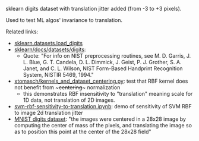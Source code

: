 sklearn digits dataset with translation jitter added (from -3 to +3 pixels).

Used to test ML algos' invariance to translation.

Related links:

- [sklearn.datasets.load_digits](https://scikit-learn.org/stable/modules/generated/sklearn.datasets.load_digits.html)
- [sklearn/docs/datasets/digits](https://scikit-learn.org/stable/datasets/toy_dataset.html#digits-dataset):
  - Quote: "For info on NIST preprocessing routines, see M. D. Garris, J. L. Blue, G. T. Candela, D. L. Dimmick, J. Geist, P. J. Grother, S. A. Janet, and C. L. Wilson, NIST Form-Based Handprint Recognition System, NISTIR 5469, 1994."
- [xtomasch/kernels_and_dataset_centering.py](https://gist.github.com/xtomasch/84d1d8574ef51eb8d42e77560d647e06): test that RBF kernel does not benefit from ~~~centering~~~ normalization
  - this demonstrates RBF insensitivity to "translation" meaning scale for 1D data, not translation of 2D images.
- [svm-rbf-sensitivity-to-translation.ipynb](https://gist.github.com/shadiakiki1986/689980135fe9dde1d892127bde40a5a1): demo of sensitivity of SVM RBF to image 2d translation jitter
- [MNIST digits dataset](http://yann.lecun.com/exdb/mnist/): "the images were centered in a 28x28 image by computing the center of mass of the pixels, and translating the image so as to position this point at the center of the 28x28 field"
